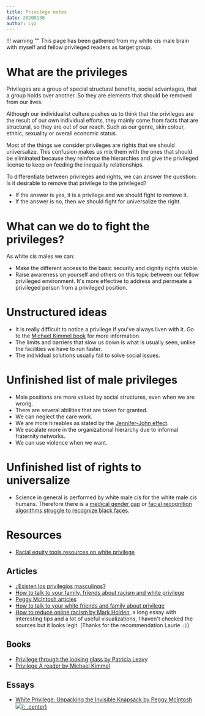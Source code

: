 ```yaml
---
title: Privilege notes
date: 20200130
author: Lyz
---
```


!!! warning ""
    This page has been gathered from my white cis male brain with myself and fellow
    privileged readers as target group.

# What are the privileges

Privileges are a group of special structural benefits, social advantages, that a group
holds over another. So they are elements that should be removed from our lives.

Although our individualist culture pushes us to think that the privileges are
the result of our own individual efforts, they mainly come from facts that are
structural, so they are out of our reach. Such as our genre, skin colour,
ethnic, sexuality or overall economic status.

Most of the things we consider privileges are rights that we should
universalize. This confusion makes us mix them with the ones that should be
eliminated because they reinforce the hierarchies and give the privileged
license to keep on feeding the inequality relationships.

To differentiate between privileges and rights, we can answer the question: Is
it desirable to remove that privilege to the privileged?

* If the answer is yes, it is a privilege and we should fight to remove it.
* If the answer is no, then we should fight for universalize the right.

# What can we do to fight the privileges?

As white cis males we can:

* Make the different access to the basic security and dignity rights visible.
* Raise awareness on yourself and others on this topic between our fellow
  privileged environment. It's more effective to address and permeate
  a privileged person from a privileged position.

# Unstructured ideas

* It is really difficult to notice a privilege if you've always liven with it. Go
to the [Michael Kimmel book](https://www.goodreads.com/book/show/7400069-privilege) for more information.
* The limits and barriers that slow us down is what is usually seen, unlike the
  facilities we have to run faster.
* The individual solutions usually fail to solve social issues.

# Unfinished list of male privileges

* Male positions are more valued by social structures, even when we are wrong.
* There are several abilities that are taken for granted.
* We can neglect the care work.
* We are more hireables as stated by the [Jennifer-John
  effect](http://www.pnas.org/content/109/41/16474.full.pdf).
* We escalate more in the organizational hierarchy due to informal fraternity
  networks.
* We can use violence when we want.

# Unfinished list of rights to universalize

* Science in general is performed by white male cis for the white male cis
  humans. Therefore there is a [medical gender
  gap](https://www.theguardian.com/lifeandstyle/2015/apr/30/fda-clinical-trials-gender-gap-epa-nih-institute-of-medicine-cardiovascular-disease)
  or [facial recognition algorithms struggle to recognize black
  faces](https://www.wired.com/story/best-algorithms-struggle-recognize-black-faces-equally/).

# Resources

* [Racial equity tools resources on white
    privilege](https://www.racialequitytools.org/resources/fundamentals/core-concepts/system-of-white-supremacy-and-white-privilege)

## Articles

* [¿Existen los privilegios masculinos?](https://www.elsaltodiario.com/opinion/existen-los-privilegios-masculinos-)
* [How to talk to your family, friends about racism and white privilege](https://eu.usatoday.com/story/life/2020/07/06/how-to-guide-talk-racism-white-privilege-with-family-friends/3278514001/)
* [Peggy McIntosh
    articles](https://www.nationalseedproject.org/about-us/white-privilege)
* [How to talk to your white friends and family about
    privilege](https://i-d.vice.com/en_uk/article/ep4zaw/how-to-talk-to-your-white-friends-and-family-about-privilege)
* [How to reduce online racism by Mark
    Holden](https://www.websiteplanet.com/blog/how-to-reduce-online-racism),
    a long essay with interesting tips and a lot of useful visualizations,
    I haven't checked the sources but it looks legit. (Thanks for the
    recommendation Laurie `:)`)

## Books

* [Privilege through the looking glass by Patricia Leavy](https://www.goodreads.com/book/show/36434435-privilege-through-the-looking-glass?ac=1&from_search=true&qid=ixl9CwcR4D&rank=1)
* [Privilege A reader by Michael Kimmel](https://www.goodreads.com/book/show/7400069-privilege)

## Essays

* [White Privilege: Unpacking the Invisible Knapsack by Peggy McIntosh](https://www.racialequitytools.org/resourcefiles/mcintosh.pdf)
[![](not-by-ai.svg){: .center}](https://notbyai.fyi)
